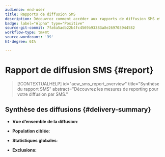 ```yaml
---
audience: end-user
title: Rapports de diffusion SMS
description: Découvrez comment accéder aux rapports de diffusion SMS et les utiliser
badge: label="Alpha" type="Positive"
source-git-commit: 7fa6a5adb22b4fc4569b93383a8e269703944582
workflow-type: tm+mt
source-wordcount: '39'
ht-degree: 61%

---
```


# Rapport de diffusion SMS {#report}

>[!CONTEXTUALHELP]
>id="acw_sms_report_overview"
>title="Synthèse du rapport SMS"
>abstract="Découvrez les mesures de reporting pour votre diffusion par SMS."

## Synthèse des diffusions {#delivery-summary}

* **Vue d’ensemble de la diffusion**:

* **Population ciblée**:

* **Statistiques globales**:

* **Exclusions**:


